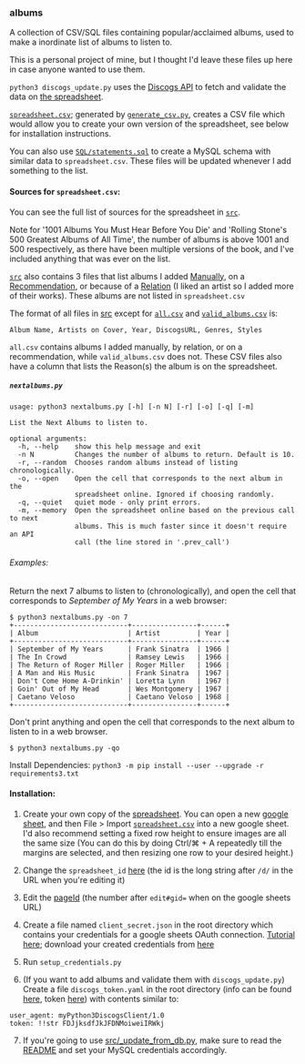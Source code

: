### albums
A collection of CSV/SQL files containing popular/acclaimed albums, used to make a inordinate list of albums to listen to.

This is a personal project of mine, but I thought I'd leave these files up here in case anyone wanted to use them.

`python3 discogs_update.py` uses the [Discogs API](https://github.com/discogs/discogs_client) to fetch and validate the data on [the spreadsheet](https://docs.google.com/spreadsheets/d/12htSAMg67czl8cpkj1mX0TuAFvqL_PJLI4hv1arG5-M/edit#gid=1451660661).

[`spreadsheet.csv`](spreadsheet.csv); generated by [`generate_csv.py`](generate_csv.py), creates a CSV file which would allow you to create your own version of the spreadsheet, see below for installation instructions.

You can also use [`SQL/statements.sql`](SQL/) to create a MySQL schema with similar data to `spreadsheet.csv`. These files will be updated whenever I add something to the list.

#### Sources for `spreadsheet.csv`:

You can see the full list of sources for the spreadsheet in [`src`](src).

Note for '1001 Albums You Must Hear Before You Die' and 'Rolling Stone's 500 Greatest Albums of All Time', the number of albums is above 1001 and 500 respectively, as there have been multiple versions of the book, and I've included anything that was ever on the list.

[`src`](src) also contains 3 files that list albums I added [Manually](src/Manual.csv), on a [Recommendation](src/Recommendation.csv), or because of a [Relation](src/Relation.csv) (I liked an artist so I added more of their works). These albums are not listed in `spreadsheet.csv`

The format of all files in [src](src) except for [`all.csv`](src/all.csv) and [`valid_albums.csv`](src/valid_albums.csv) is:

`Album Name, Artists on Cover, Year, DiscogsURL, Genres, Styles`

`all.csv` contains albums I added manually, by relation, or on a recommendation, while `valid_albums.csv` does not. These CSV files also have a column that lists the Reason(s) the album is on the spreadsheet.

##### `nextalbums.py`

```
usage: python3 nextalbums.py [-h] [-n N] [-r] [-o] [-q] [-m]

List the Next Albums to listen to.

optional arguments:
  -h, --help    show this help message and exit
  -n N          Changes the number of albums to return. Default is 10.
  -r, --random  Chooses random albums instead of listing chronologically.
  -o, --open    Open the cell that corresponds to the next album in the
                spreadsheet online. Ignored if choosing randomly.
  -q, --quiet   quiet mode - only print errors.
  -m, --memory  Open the spreadsheet online based on the previous call to next
                albums. This is much faster since it doesn't require an API
                call (the line stored in '.prev_call')
```

###### Examples:

Return the next 7 albums to listen to (chronologically), and open the cell that corresponds to <i>September of My Years</i> in a web browser:
```
$ python3 nextalbums.py -on 7
+----------------------------+----------------+------+
| Album                      | Artist         | Year |
+----------------------------+----------------+------+
| September of My Years      | Frank Sinatra  | 1966 |
| The In Crowd               | Ramsey Lewis   | 1966 |
| The Return of Roger Miller | Roger Miller   | 1966 |
| A Man and His Music        | Frank Sinatra  | 1967 |
| Don't Come Home A-Drinkin' | Loretta Lynn   | 1967 |
| Goin' Out of My Head       | Wes Montgomery | 1967 |
| Caetano Veloso             | Caetano Veloso | 1968 |
+----------------------------+----------------+------+
```
Don't print anything and open the cell that corresponds to the next album to listen to in a web browser.
```
$ python3 nextalbums.py -qo
```

Install Dependencies: `python3 -m pip install --user --upgrade -r requirements3.txt`

#### Installation:

1. Create your own copy of the [spreadsheet](https://docs.google.com/spreadsheets/d/12htSAMg67czl8cpkj1mX0TuAFvqL_PJLI4hv1arG5-M/edit#gid=1451660661). You can open a new [google sheet](https://docs.google.com/spreadsheets/u/0/), and then File > Import [`spreadsheet.csv`](spreadsheet.csv) into a new google sheet. I'd also recommend setting a fixed row height to ensure images are all the same size (You can do this by doing Ctrl/⌘ + A repeatedly till the margins are selected, and then resizing one row to your desired height.)

2. Change the `spreadsheet_id` [here](https://github.com/seanbreckenridge/albums/blob/master/nextalbums.py#L23) (the id is the long string after `/d/` in the URL when you're editing it) 

3. Edit the [pageId](https://github.com/seanbreckenridge/albums/blob/master/nextalbums.py#L24) (the number after `edit#gid=` when on the google sheets URL)

4. Create a file named `client_secret.json` in the root directory which contains your credentials for a google sheets OAuth connection. [Tutorial here](https://console.developers.google.com); download your created credentials from [here](https://console.developers.google.com/apis/credentials)

5. Run `setup_credentials.py`

6. (If you want to add albums and validate them with `discogs_update.py`) Create a file `discogs_token.yaml` in the root directory (info can be found [here](https://www.discogs.com/developers/), token [here](https://www.discogs.com/settings/developers)) with contents similar to: 

```
user_agent: myPython3DiscogsClient/1.0
token: !!str FDJjksdfJkJFDNMoiweiIRWkj
```

7. If you're going to use [src/\_update_from_db.py](src/_update_from_db.py), make sure to read the [README](src/README.md) and set your MySQL credentials accordingly.
